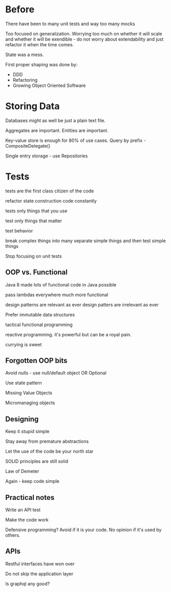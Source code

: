# Before 

There have been to many unit tests and way too many mocks

Too focused on generalization.
Worrying too much on whether it will scale and whether it will be exendible - do not worry
about extendability and just refactor it when the time comes.

State was a mess.

First proper shaping was done by:
 * DDD
 * Refactoring
 * Growing Object Oriented Software


# Storing Data

Databases might as well be just a plain text file.

Aggregates are important. Entities are important.

Key-value store is enough for 80% of use cases. Query by prefix - 
CompositeDelegate()

Single entry storage - use Repositories

# Tests

tests are the first class citizen of the code

refactor state construction code constantly

tests only things that you use

test only things that matter

test behavior

break complex things into many separate simple things and
then test simple things

Stop focusing on unit tests

## OOP vs. Functional
Java 8 made lots of functional code in Java possible

pass lambdas everywhere
much more functional

design patterns are relevant as ever
design patters are irrelevant as ever


Prefer immutable data structures

tactical functional programming

reactive programming. it's powerful but can be a royal pain.

currying is sweet


## Forgotten OOP bits
Avoid nulls - use null/default object OR Optional

Use state pattern

Missing Value Objects

Micromanaging objects

## Designing
Keep it stupid simple

Stay away from premature abstractions

Let the use of the code be your north star

SOLID principles are still solid

Law of Demeter

Again - keep code simple

## Practical notes

Write an API test

Make the code work

Defensive programming? Avoid if it is your code. No opinion if it's used by others.


## APIs
Restful interfaces have won over

Do not skip the application layer

Is graphql any good?
